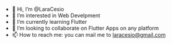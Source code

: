 - 👋 Hi, I’m @LaraCesio
- 👀 I’m interested in Web Develpment
- 🌱 I’m currently learning Flutter
- 💞️ I’m looking to collaborate on Flutter Apps on any platform
- 📫 How to reach me: you can mail me to laracesio@gmail.com

<!---
LaraCesio/LaraCesio is a ✨ special ✨ repository because its `README.md` (this file) appears on your GitHub profile.
You can click the Preview link to take a look at your changes.
--->
